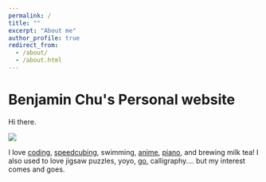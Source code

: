 ```yaml
---
permalink: /
title: ""
excerpt: "About me"
author_profile: true
redirect_from: 
  - /about/
  - /about.html
---
```


Benjamin Chu's Personal website
====
Hi there.

![](https://biona001.github.io/images/IMG_20190524_205402(1).png)

<!-- <p align="center">
  <img src="https://biona001.github.io/images/IMG_20190524_205402(1).png" alt="Photo" style="width: 450px;"/> 
</p> 
 -->

I love [coding](https://github.com/biona001), [speedcubing](https://www.worldcubeassociation.org/persons/2012CHUB01), swimming, [anime](https://myanimelist.net/animelist/biona001), [piano](https://www.youtube.com/watch?v=VZS6yb8rXX8), and brewing milk tea! I also used to love jigsaw puzzles, yoyo,  [go](https://online-go.com/player/211599/), calligraphy.... but my interest comes and goes. 
